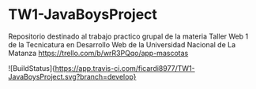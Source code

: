 # TW1-JavaBoysProject
Repositorio destinado al trabajo practico grupal de la materia Taller Web 1 de la Tecnicatura en Desarrollo Web de la Universidad Nacional de La Matanza
https://trello.com/b/wrR3PQqo/app-mascotas

![BuildStatus]{https://app.travis-ci.com/ficardi8977/TW1-JavaBoysProject.svg?branch=develop}

